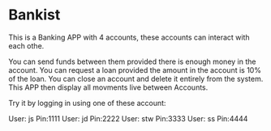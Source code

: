 # Bankist
This is a Banking APP with 4 accounts, these accounts can interact with each othe. 

You can send funds between them provided there is enough money in the account.
You can request a loan provided the amount in the account is 10% of the loan.
You can close an account and delete it entirely from the system.
This APP then display all movments live between Accounts.

Try it by logging in using one of these account:

User: js Pin:1111
User: jd Pin:2222
User: stw Pin:3333
User: ss Pin:4444
